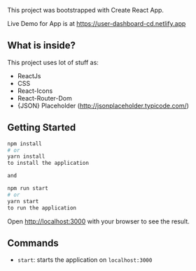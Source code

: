 This project was bootstrapped with Create React App.

Live Demo for App is at https://user-dashboard-cd.netlify.app

## What is inside?

This project uses lot of stuff as:

- ReactJs
- CSS
- React-Icons
- React-Router-Dom
- {JSON} Placeholder (http://jsonplaceholder.typicode.com/)


## Getting Started

```bash
npm install
# or
yarn install
to install the application

and 

npm run start
# or
yarn start
to run the application

```

Open [http://localhost:3000](http://localhost:3000) with your browser to see the result.

## Commands

- `start`: starts the application on `localhost:3000`

